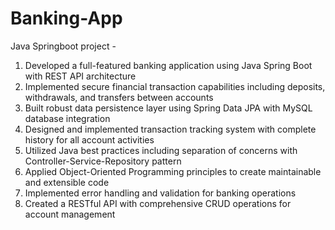 # Banking-App
Java Springboot project -

1. Developed a full-featured banking application using Java Spring Boot with REST API architecture
2. Implemented secure financial transaction capabilities including deposits, withdrawals, and transfers between accounts
3. Built robust data persistence layer using Spring Data JPA with MySQL database integration
4. Designed and implemented transaction tracking system with complete history for all account activities
5. Utilized Java best practices including separation of concerns with Controller-Service-Repository pattern
6. Applied Object-Oriented Programming principles to create maintainable and extensible code
7. Implemented error handling and validation for banking operations
8. Created a RESTful API with comprehensive CRUD operations for account management
